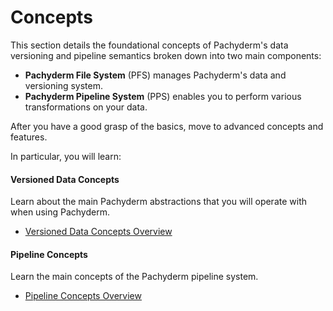 # Concepts

This section details the foundational concepts of Pachyderm's data versioning and pipeline semantics broken down into two main components:

- **Pachyderm File System** (PFS) manages Pachyderm's data and versioning system.
- **Pachyderm Pipeline System** (PPS) enables you to perform various transformations on your data. 

After you have a good grasp of the basics, move to advanced concepts and features.

In particular, you will learn:

<div class="row">
  <div class="column-2">
    <div class="card-square mdl-card mdl-shadow--2dp">
      <div class="mdl-card__title mdl-card--expand">
        <h4 class="mdl-card__title-text">Versioned Data Concepts &nbsp;&nbsp; &nbsp;<i class="fa fa-rocket"></i></h4>
      </div>
      <div class="mdl-card__supporting-text">
        Learn about the main Pachyderm abstractions that
        you will operate with when using Pachyderm.
      </div>
      <div class="mdl-card__actions mdl-card--border">
          <ul>
            <li><a href="data-concepts/" class="md-typeset md-link">
            Versioned Data Concepts Overview
            </a>
            </li>
          </ul>
      </div>
    </div>
  </div>
  <div class="column-2">
    <div class="card-square mdl-card mdl-shadow--2dp">
      <div class="mdl-card__title mdl-card--expand">
        <h4 class="mdl-card__title-text">Pipeline Concepts &nbsp;&nbsp;&nbsp;<i class="fa fa-cogs"></i></h4>
      </div>
      <div class="mdl-card__supporting-text">
        Learn the main concepts of the Pachyderm
        pipeline system.
      </div>
      <div class="mdl-card__actions mdl-card--border">
          <ul>
            <li><a href="pipeline-concepts/" class="md-typeset md-link">
            Pipeline Concepts Overview
           </a>
          </li>
       </div>
     </div>
  </div>
</div>
